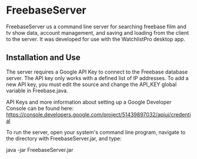 FreebaseServer
==============

FreebaseServer us a command line server for searching freebase film and tv show data, account management, and saving and loading from the client to the server. It was developed for use with the WatchlistPro desktop app.

Installation and Use
--------------------

The server requires a Google API Key to connect to the Freebase database server. The API key only works with a defined list of IP addresses. To add a new API key, you must edit the source and change the API_KEY global variable in Freebase.java.

API Keys and more information about setting up a Google Developer Console can be found here:
https://console.developers.google.com/project/51439897032/apiui/credential

To run the server, open your system's command line program, navigate to the directory with FreebaseServer.jar, and type:

java -jar FreebaseServer.jar
